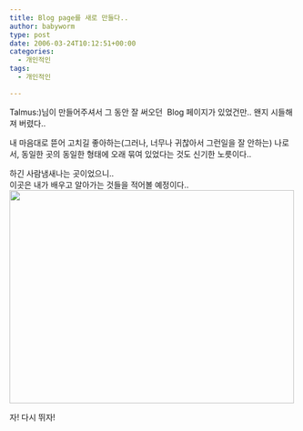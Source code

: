 ```yaml
---
title: Blog page를 새로 만들다..
author: babyworm
type: post
date: 2006-03-24T10:12:51+00:00
categories:
  - 개인적인
tags:
  - 개인적인

---
```

Talmus:)님이 만들어주셔서 그 동안 잘 써오던&nbsp; Blog 페이지가 있었건만.. 왠지 시들해져 버렸다..

내 마음대로 뜯어 고치길 좋아하는(그러나, 너무나 귀찮아서 그런일을 잘 안하는) 나로서, 동일한 곳의 동일한 형태에 오래 묶여 있었다는 것도 신기한 노릇이다..

하긴 사람냄새나는 곳이었으니..  
이곳은 내가 배우고 알아가는 것들을 적어볼 예정이다..  
<img loading="lazy" decoding="async" src="https://i0.wp.com/babyworm.net/wordpress/wp-content/uploads/1/cfile29.uf.195139524D6A7A572D3949.jpg?resize=500%2C375" class="aligncenter" width="500" height="375" alt="" data-recalc-dims="1" /> 

자! 다시 뛰자!